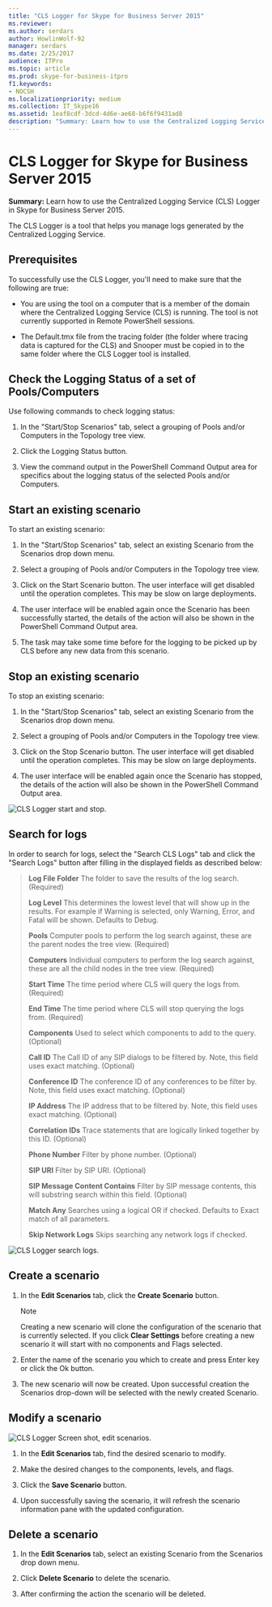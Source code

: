 ```yaml
---
title: "CLS Logger for Skype for Business Server 2015"
ms.reviewer: 
ms.author: serdars
author: HowlinWolf-92
manager: serdars
ms.date: 2/25/2017
audience: ITPro
ms.topic: article
ms.prod: skype-for-business-itpro
f1.keywords:
- NOCSH
ms.localizationpriority: medium
ms.collection: IT_Skype16
ms.assetid: 1eaf8cdf-3dcd-4d6e-ae68-b6f6f9431ad8
description: "Summary: Learn how to use the Centralized Logging Service (CLS) Logger in Skype for Business Server 2015."
---
```


# CLS Logger for Skype for Business Server 2015
 
**Summary:** Learn how to use the Centralized Logging Service (CLS) Logger in Skype for Business Server 2015.
  
The CLS Logger is a tool that helps you manage logs generated by the Centralized Logging Service.
  
## Prerequisites

To successfully use the CLS Logger, you'll need to make sure that the following are true:
  
- You are using the tool on a computer that is a member of the domain where the Centralized Logging Service (CLS) is running. The tool is not currently supported in Remote PowerShell sessions.
    
- The Default.tmx file from the tracing folder (the folder where tracing data is captured for the CLS) and Snooper must be copied in to the same folder where the CLS Logger tool is installed.
    
## Check the Logging Status of a set of Pools/Computers

Use following commands to check logging status:
  
1. In the "Start/Stop Scenarios" tab, select a grouping of Pools and/or Computers in the Topology tree view.
    
2. Click the Logging Status button.
    
3. View the command output in the PowerShell Command Output area for specifics about the logging status of the selected Pools and/or Computers.
    
## Start an existing scenario

To start an existing scenario:
  
1. In the "Start/Stop Scenarios" tab, select an existing Scenario from the Scenarios drop down menu.
    
2. Select a grouping of Pools and/or Computers in the Topology tree view.
    
3. Click on the Start Scenario button. The user interface will get disabled until the operation completes. This may be slow on large deployments.
    
4. The user interface will be enabled again once the Scenario has been successfully started, the details of the action will also be shown in the PowerShell Command Output area.
    
5. The task may take some time before for the logging to be picked up by CLS before any new data from this scenario.
    
## Stop an existing scenario

To stop an existing scenario:
  
1. In the "Start/Stop Scenarios" tab, select an existing Scenario from the Scenarios drop down menu.
    
2. Select a grouping of Pools and/or Computers in the Topology tree view.
    
3. Click on the Stop Scenario button. The user interface will get disabled until the operation completes. This may be slow on large deployments.
    
4. The user interface will be enabled again once the Scenario has stopped, the details of the action will also be shown in the PowerShell Command Output area.
    
![CLS Logger start and stop.](../../media/2c4a36c2-b5db-4550-a3b3-41f18e0e2f0c.png)
  
## Search for logs

In order to search for logs, select the "Search CLS Logs" tab and click the "Search Logs" button after filling in the displayed fields as described below:
  
> **Log File Folder** The folder to save the results of the log search. (Required)
> 
> **Log Level** This determines the lowest level that will show up in the results. For example if Warning is selected, only Warning, Error, and Fatal will be shown. Defaults to Debug.
> 
> **Pools** Computer pools to perform the log search against, these are the parent nodes the tree view. (Required)
> 
> **Computers** Individual computers to perform the log search against, these are all the child nodes in the tree view. (Required)
> 
> **Start Time** The time period where CLS will query the logs from. (Required)
> 
> **End Time** The time period where CLS will stop querying the logs from. (Required)
> 
> **Components** Used to select which components to add to the query. (Optional)
> 
> **Call ID** The Call ID of any SIP dialogs to be filtered by. Note, this field uses exact matching. (Optional)
> 
> **Conference ID** The conference ID of any conferences to be filter by. Note, this field uses exact matching. (Optional)
> 
> **IP Address** The IP address that to be filtered by. Note, this field uses exact matching. (Optional)
> 
> **Correlation IDs** Trace statements that are logically linked together by this ID. (Optional)
> 
> **Phone Number** Filter by phone number. (Optional)
> 
> **SIP URI** Filter by SIP URI. (Optional)
> 
> **SIP Message Content Contains** Filter by SIP message contents, this will substring search within this field. (Optional)
> 
> **Match Any** Searches using a logical OR if checked. Defaults to Exact match of all parameters.
> 
> **Skip Network Logs** Skips searching any network logs if checked.
    
![CLS Logger search logs.](../../media/5793ea3c-6f5f-40ef-8b53-100da831eedf.png)
  
## Create a scenario

1. In the **Edit Scenarios** tab, click the **Create Scenario** button.
    
    > [!NOTE]
    > Creating a new scenario will clone the configuration of the scenario that is currently selected. If you click **Clear Settings** before creating a new scenario it will start with no components and Flags selected.
  
2. Enter the name of the scenario you which to create and press Enter key or click the Ok button.
    
3. The new scenario will now be created. Upon successful creation the Scenarios drop-down will be selected with the newly created Scenario.
    
## Modify a scenario

![CLS Logger Screen shot, edit scenarios.](../../media/abbbcac0-8a2e-48af-a22f-4fee0283a29f.png)
  
1. In the **Edit Scenarios** tab, find the desired scenario to modify.
    
2. Make the desired changes to the components, levels, and flags.
    
3. Click the **Save Scenario** button.
    
4. Upon successfully saving the scenario, it will refresh the scenario information pane with the updated configuration.
    
## Delete a scenario

1. In the **Edit Scenarios** tab, select an existing Scenario from the Scenarios drop down menu.
    
2. Click **Delete Scenario** to delete the scenario.
    
3. After confirming the action the scenario will be deleted.
    

